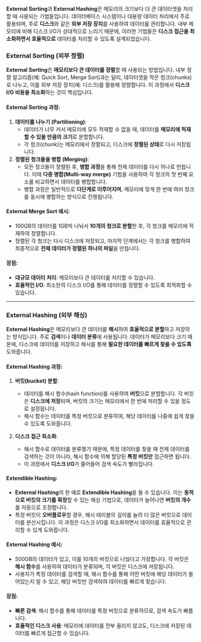 **External Sorting**과 **External Hashing**은 메모리의 크기보다 더 큰 데이터셋을 처리할 때 사용되는 기법들입니다. 데이터베이스 시스템이나 대용량 데이터 처리에서 주로 활용되며, 주로 **디스크**와 같은 **외부 저장 장치**를 사용하여 데이터를 관리합니다. 내부 메모리에 비해 디스크 I/O가 상대적으로 느리기 때문에, 이러한 기법들은 **디스크 접근을 최소화하면서 효율적으로** 데이터를 처리할 수 있도록 설계되었습니다.
### **External Sorting** (외부 정렬)

**External Sorting**은 **메모리보다 큰 데이터를 정렬**할 때 사용되는 방법입니다. 내부 정렬 알고리즘(예: Quick Sort, Merge Sort)과는 달리, 데이터셋을 작은 청크(chunks)로 나누고, 이를 외부 저장 장치(예: 디스크)를 활용해 정렬합니다. 이 과정에서 **디스크 I/O 비용을 최소화**하는 것이 핵심입니다.

#### **External Sorting 과정**:

1. **데이터를 나누기 (Partitioning)**:
    - 데이터가 너무 커서 메모리에 모두 적재할 수 없을 때, 데이터를 **메모리에 적재할 수 있을 만큼의 크기**로 분할합니다.
    - 각 청크(chunk)는 메모리에서 정렬되고, 디스크에 **정렬된 상태**로 다시 저장됩니다.
2. **정렬된 청크들을 병합 (Merging)**:
    - 모든 청크들이 정렬된 후, **병합 과정**을 통해 전체 데이터를 다시 하나로 만듭니다. 이때 **다중 병합(Multi-way merge)** 기법을 사용하여 각 청크의 첫 번째 요소를 비교하면서 데이터를 병합합니다.
    - 병합 과정은 일반적으로 **다단계로 이루어지며**, 메모리에 맞게 한 번에 여러 청크를 동시에 병합하는 방식으로 진행됩니다.

#### **External Merge Sort 예시**:

- 100GB의 데이터를 1GB씩 나눠서 **10개의 청크로 분할**한 후, 각 청크를 메모리에 적재하여 정렬합니다.
- 정렬된 각 청크는 다시 디스크에 저장되고, 마지막 단계에서는 각 청크를 병합하여 최종적으로 **전체 데이터가 정렬된 하나의 파일**을 만듭니다.

#### **장점**:

- **대규모 데이터 처리**: 메모리보다 큰 데이터를 처리할 수 있습니다.
- **효율적인 I/O**: 최소한의 디스크 I/O를 통해 데이터를 정렬할 수 있도록 최적화할 수 있습니다.

---

### **External Hashing** (외부 해싱)

**External Hashing**은 메모리보다 큰 데이터를 **해시**하여 **효율적으로 분할**하고 저장하는 방식입니다. 주로 **검색**이나 **데이터 분류**에 사용됩니다. 데이터가 메모리보다 크기 때문에, 디스크에 데이터를 저장하고 해시를 통해 **필요한 데이터를 빠르게 찾을 수 있도록** 도와줍니다.

#### **External Hashing 과정**:

1. **버킷(bucket) 분할**:
    
    - 데이터를 해시 함수(hash function)를 사용하여 **버킷**으로 분할합니다. 각 버킷은 **디스크에 저장**되며, 버킷의 크기는 메모리에서 한 번에 처리할 수 있을 정도로 설정됩니다.
    - 해시 함수는 데이터를 특정 버킷으로 분류하여, 해당 데이터를 나중에 쉽게 찾을 수 있도록 도와줍니다.
2. **디스크 접근 최소화**:
    
    - 해시 함수로 데이터를 분류했기 때문에, 특정 데이터를 찾을 때 전체 데이터를 검색하는 것이 아니라, 해시 함수에 의해 할당된 **특정 버킷만** 접근하면 됩니다.
    - 이 과정에서 **디스크 I/O**가 줄어들어 검색 속도가 빨라집니다.

#### **Extendible Hashing**:

- **External Hashing**의 한 예로 **Extendible Hashing**을 들 수 있습니다. 이는 **동적으로 버킷의 크기를 확장**할 수 있는 해싱 기법으로, 데이터가 늘어나면 **버킷의 개수**를 자동으로 조정합니다.
- 특정 버킷이 **오버플로우**할 경우, 해시 테이블의 깊이를 늘려 더 많은 버킷으로 데이터를 분산시킵니다. 이 과정은 디스크 I/O를 최소화하면서 데이터를 효율적으로 관리할 수 있게 도와줍니다.

#### **External Hashing 예시**:

- 500GB의 데이터가 있고, 이를 10개의 버킷으로 나눴다고 가정합니다. 각 버킷은 **해시 함수**를 사용하여 데이터가 분류되며, 각 버킷은 디스크에 저장됩니다.
- 사용자가 특정 데이터를 검색할 때, 해시 함수를 통해 어떤 버킷에 해당 데이터가 들어있는지 알 수 있고, 해당 버킷만 검색하여 데이터를 빠르게 찾습니다.

#### **장점**:

- **빠른 검색**: 해시 함수를 통해 데이터를 특정 버킷으로 분류하므로, 검색 속도가 빠릅니다.
- **효율적인 디스크 사용**: 메모리에 데이터를 전부 올리지 않고도, 디스크에 저장된 데이터를 빠르게 접근할 수 있습니다.